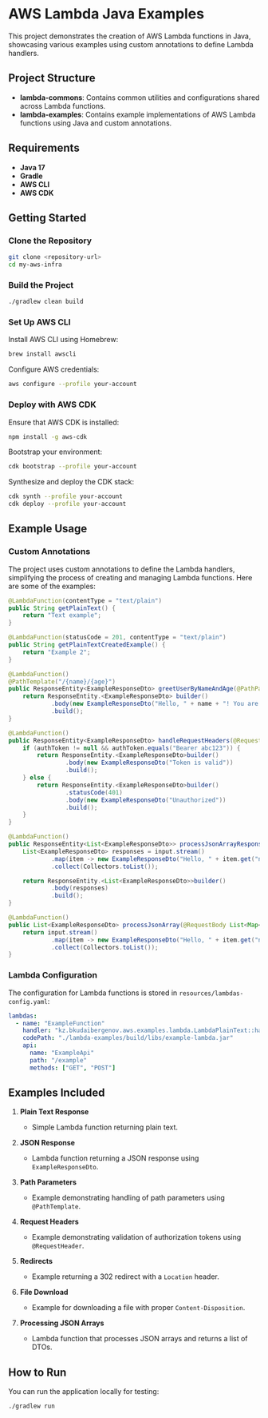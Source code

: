 
# AWS Lambda Java Examples

This project demonstrates the creation of AWS Lambda functions in Java, showcasing various examples using custom annotations to define Lambda handlers.

## Project Structure

- **lambda-commons**: Contains common utilities and configurations shared across Lambda functions.
- **lambda-examples**: Contains example implementations of AWS Lambda functions using Java and custom annotations.

## Requirements

- **Java 17**
- **Gradle**
- **AWS CLI**
- **AWS CDK**

## Getting Started

### Clone the Repository

```bash
git clone <repository-url>
cd my-aws-infra
```

### Build the Project

```bash
./gradlew clean build
```

### Set Up AWS CLI

Install AWS CLI using Homebrew:

```bash
brew install awscli
```

Configure AWS credentials:

```bash
aws configure --profile your-account
```

### Deploy with AWS CDK

Ensure that AWS CDK is installed:

```bash
npm install -g aws-cdk
```

Bootstrap your environment:

```bash
cdk bootstrap --profile your-account
```

Synthesize and deploy the CDK stack:

```bash
cdk synth --profile your-account
cdk deploy --profile your-account
```

## Example Usage

### Custom Annotations

The project uses custom annotations to define the Lambda handlers, simplifying the process of creating and managing Lambda functions. Here are some of the examples:

```java
@LambdaFunction(contentType = "text/plain")
public String getPlainText() {
    return "Text example";
}

@LambdaFunction(statusCode = 201, contentType = "text/plain")
public String getPlainTextCreatedExample() {
    return "Example 2";
}

@LambdaFunction()
@PathTemplate("/{name}/{age}")
public ResponseEntity<ExampleResponseDto> greetUserByNameAndAge(@PathParam("name") String name, @PathParam("age") int age) {
    return ResponseEntity.<ExampleResponseDto> builder()
            .body(new ExampleResponseDto("Hello, " + name + "! You are " + age + " years old."))
            .build();
}

@LambdaFunction()
public ResponseEntity<ExampleResponseDto> handleRequestHeaders(@RequestHeader("Authorization") String authToken) {
    if (authToken != null && authToken.equals("Bearer abc123")) {
        return ResponseEntity.<ExampleResponseDto>builder()
                .body(new ExampleResponseDto("Token is valid"))
                .build();
    } else {
        return ResponseEntity.<ExampleResponseDto>builder()
                .statusCode(401)
                .body(new ExampleResponseDto("Unauthorized"))
                .build();
    }
}

@LambdaFunction()
public ResponseEntity<List<ExampleResponseDto>> processJsonArrayResponseEntity(@RequestBody List<Map<String, Object>> input) {
    List<ExampleResponseDto> responses = input.stream()
            .map(item -> new ExampleResponseDto("Hello, " + item.get("name") + "!"))
            .collect(Collectors.toList());

    return ResponseEntity.<List<ExampleResponseDto>>builder()
            .body(responses)
            .build();
}

@LambdaFunction()
public List<ExampleResponseDto> processJsonArray(@RequestBody List<Map<String, Object>> input) {
    return input.stream()
            .map(item -> new ExampleResponseDto("Hello, " + item.get("name") + "!"))
            .collect(Collectors.toList());
}
```

### Lambda Configuration

The configuration for Lambda functions is stored in `resources/lambdas-config.yaml`:

```yaml
lambdas:
  - name: "ExampleFunction"
    handler: "kz.bkudaibergenov.aws.examples.lambda.LambdaPlainText::handleRequest"
    codePath: "./lambda-examples/build/libs/example-lambda.jar"
    api:
      name: "ExampleApi"
      path: "/example"
      methods: ["GET", "POST"]
```

## Examples Included

1. **Plain Text Response**
    - Simple Lambda function returning plain text.

2. **JSON Response**
    - Lambda function returning a JSON response using `ExampleResponseDto`.

3. **Path Parameters**
    - Example demonstrating handling of path parameters using `@PathTemplate`.

4. **Request Headers**
    - Example demonstrating validation of authorization tokens using `@RequestHeader`.

5. **Redirects**
    - Example returning a 302 redirect with a `Location` header.

6. **File Download**
    - Example for downloading a file with proper `Content-Disposition`.

7. **Processing JSON Arrays**
    - Lambda function that processes JSON arrays and returns a list of DTOs.

## How to Run

You can run the application locally for testing:

```bash
./gradlew run
```
